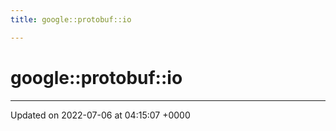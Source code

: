 ```yaml
---
title: google::protobuf::io

---
```


# google::protobuf::io








-------------------------------

Updated on 2022-07-06 at 04:15:07 +0000